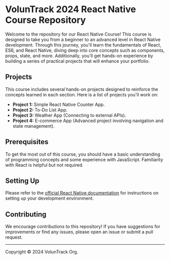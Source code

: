 # VolunTrack 2024 React Native Course Repository

Welcome to the repository for our React Native Course! This course is designed to take you from a beginner to an advanced level in React Native development. Through this journey, you'll learn the fundamentals of React, ES6, and React Native, diving deep into core concepts such as components, props, state, and more. Additionally, you'll get hands-on experience by building a series of practical projects that will enhance your portfolio.

## Projects

This course includes several hands-on projects designed to reinforce the concepts learned in each section. Here is a list of projects you'll work on:

- **Project 1:** Simple React Native Counter App.
- **Project 2:** To-Do List App.
- **Project 3:** Weather App (Connecting to external APIs).
- **Project 4:** E-commerce App (Advanced project involving navigation and state management).

## Prerequisites

To get the most out of this course, you should have a basic understanding of programming concepts and some experience with JavaScript. Familiarity with React is helpful but not required.

## Setting Up

Please refer to the [official React Native documentation](https://reactnative.dev/docs/environment-setup) for instructions on setting up your development environment.

## Contributing

We encourage contributions to this repository! If you have suggestions for improvements or find any issues, please open an issue or submit a pull request.

---

Copyright © 2024 VolunTrack Org.
